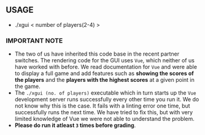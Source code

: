## USAGE
- ./xgui < number of players(2-4) >

### IMPORTANT NOTE
- The two of us have inherited this code base in the recent partner switches. The rendering code for the GUI uses `Vue`, which neither of us have worked with before. We read documentation for `Vue` and were able to display a full game and add features such as **showing the scores of the players** and the **players with the highest scores** at a given point in the game. 
- The `./xgui (no. of players)` executable which in turn starts up the `Vue` development server runs successfully every other time you run it. We do not know why this is the case. It fails with a linting error one time, but successfully runs the next time. We have tried to fix this, but with very limited knowledge of Vue we were not able to understand the problem. 
- **Please do run it atleast `3` times before grading**. 
